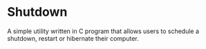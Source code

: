 # Shutdown
A simple utility written in C program that allows users to schedule a shutdown, restart or hibernate their computer.
